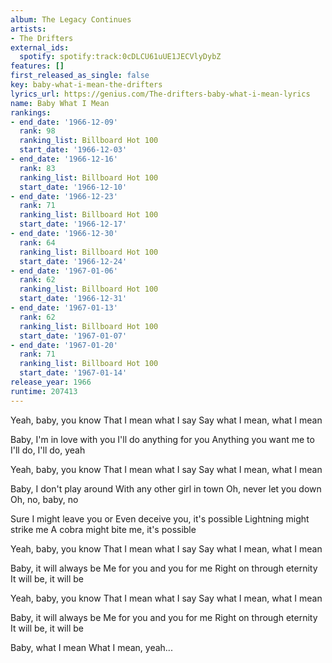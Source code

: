 ```yaml
---
album: The Legacy Continues
artists:
- The Drifters
external_ids:
  spotify: spotify:track:0cDLCU61uUE1JECVlyDybZ
features: []
first_released_as_single: false
key: baby-what-i-mean-the-drifters
lyrics_url: https://genius.com/The-drifters-baby-what-i-mean-lyrics
name: Baby What I Mean
rankings:
- end_date: '1966-12-09'
  rank: 98
  ranking_list: Billboard Hot 100
  start_date: '1966-12-03'
- end_date: '1966-12-16'
  rank: 83
  ranking_list: Billboard Hot 100
  start_date: '1966-12-10'
- end_date: '1966-12-23'
  rank: 71
  ranking_list: Billboard Hot 100
  start_date: '1966-12-17'
- end_date: '1966-12-30'
  rank: 64
  ranking_list: Billboard Hot 100
  start_date: '1966-12-24'
- end_date: '1967-01-06'
  rank: 62
  ranking_list: Billboard Hot 100
  start_date: '1966-12-31'
- end_date: '1967-01-13'
  rank: 62
  ranking_list: Billboard Hot 100
  start_date: '1967-01-07'
- end_date: '1967-01-20'
  rank: 71
  ranking_list: Billboard Hot 100
  start_date: '1967-01-14'
release_year: 1966
runtime: 207413
---
```

Yeah, baby, you know
That I mean what I say
Say what I mean, what I mean

Baby, I'm in love with you
I'll do anything for you
Anything you want me to
I'll do, I'll do, yeah

Yeah, baby, you know
That I mean what I say
Say what I mean, what I mean

Baby, I don't play around
With any other girl in town
Oh, never let you down
Oh, no, baby, no

Sure I might leave you or
Even deceive you, it's possible
Lightning might strike me
A cobra might bite me, it's possible

Yeah, baby, you know
That I mean what I say
Say what I mean, what I mean

Baby, it will always be
Me for you and you for me
Right on through eternity
It will be, it will be

Yeah, baby, you know
That I mean what I say
Say what I mean, what I mean

Baby, it will always be
Me for you and you for me
Right on through eternity
It will be, it will be

Baby, what I mean
What I mean, yeah...
